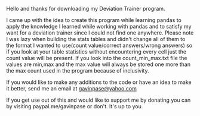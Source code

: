 Hello and thanks for downloading my Deviation Trainer program.

I came up with the idea to create this program while learning pandas to apply the knowledge I learned while working with pandas and to satisfy my want for a deviation trainer since I could not find one anywhere. Please note I was lazy when building the stats tables and didn't change all of them to the format I wanted to use(count value/correct answers/wrong answers) so if you look at your table statistics without encountering every cell just the count value will be present. If you look into the count_min_max.txt file the values are min,max and the max value will always be stored one more than the max count used in the program because of inclusivity.

If you would like to make any additions to the code or have an idea to make it better, send me an email at gavinpase@yahoo.com


If you get use out of this and would like to support me by donating you can by visiting paypal.me/gavinpase or don't. It's up to you.